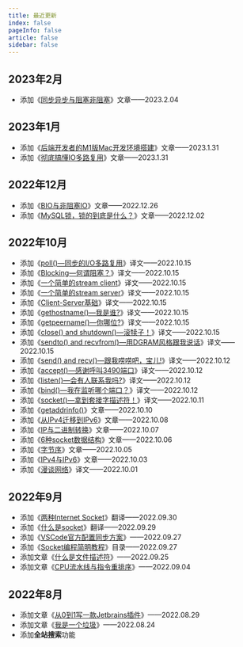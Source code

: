 ```yaml
---
title: 最近更新
index: false
pageInfo: false
article: false
sidebar: false
---
```


## 2023年2月
- 添加《[同步异步与阻塞非阻塞](/posts/storage/Redis/同步异步与阻塞非阻塞)》文章——2023.2.04

## 2023年1月
- 添加《[后端开发者的M1版Mac开发环境搭建](/posts/tools/Mac/后端开发者的M1版Mac开发环境搭建)》文章——2023.1.31
- 添加《[彻底搞懂IO多路复用](/posts/storage/Redis/彻底搞懂IO多路复用)》文章——2023.1.31


## 2022年12月
- 添加《[BIO与非阻塞IO](/posts/storage/Redis/BIO与非阻塞IO)》文章——2022.12.26
- 添加《[MySQL锁，锁的到底是什么？](/posts/storage/MySQL/MySQL锁开篇)》文章——2022.12.02


## 2022年10月

- 添加《[poll()—同步的I/O多路复用](https://www.chanmufeng.com/posts/network-programming/network-programming.html#_8-2-poll-%E2%80%94%E5%90%8C%E6%AD%A5%E7%9A%84i-o%E5%A4%9A%E8%B7%AF%E5%A4%8D%E7%94%A8)》译文——2022.10.15
- 添加《[Blocking—何谓阻塞？](https://www.chanmufeng.com/posts/network-programming/network-programming.html#_8-1-blocking%E2%80%94%E4%BD%95%E8%B0%93%E9%98%BB%E5%A1%9E)》译文——2022.10.15
- 添加《[一个简单的stream client](https://www.chanmufeng.com/posts/network-programming/network-programming.html#_7-2-%E4%B8%80%E4%B8%AA%E7%AE%80%E5%8D%95%E7%9A%84stream-client)》译文——2022.10.15
- 添加《[一个简单的stream server](https://www.chanmufeng.com/posts/network-programming/network-programming.html#_7-1-%E4%B8%80%E4%B8%AA%E7%AE%80%E5%8D%95%E7%9A%84stream-server)》译文——2022.10.15
- 添加《[Client-Server基础](https://www.chanmufeng.com/posts/network-programming/network-programming.html#_7-client-server%E5%9F%BA%E7%A1%80)》译文——2022.10.15
- 添加《[gethostname()—我是谁?](https://www.chanmufeng.com/posts/network-programming/network-programming.html#_6-11-gethostname-%E2%80%94%E6%88%91%E6%98%AF%E8%B0%81)》译文——2022.10.15
- 添加《[getpeername()—你哪位?](https://www.chanmufeng.com/posts/network-programming/network-programming.html#_6-10-getpeername-%E2%80%94%E4%BD%A0%E5%93%AA%E4%BD%8D)》译文——2022.10.15
- 添加《[close() and shutdown()—滚犊子！](https://www.chanmufeng.com/posts/network-programming/network-programming.html#_6-9-close-and-shutdown-%E2%80%94%E6%BB%9A%E7%8A%8A%E5%AD%90)》译文——2022.10.15
- 添加《[sendto() and recvfrom()—用DGRAM风格跟我说话](https://www.chanmufeng.com/posts/network-programming/network-programming.html#_6-8-sendto-and-recvfrom-%E2%80%94%E7%94%A8dgram%E9%A3%8E%E6%A0%BC%E8%B7%9F%E6%88%91%E8%AF%B4%E8%AF%9D)》译文——2022.10.15
- 添加《[send() and recv()—跟我唠唠吧，宝儿!](https://www.chanmufeng.com/posts/network-programming/network-programming.html#_6-7-send-and-recv-%E2%80%94%E8%B7%9F%E6%88%91%E5%94%A0%E5%94%A0%E5%90%A7-%E5%AE%9D%E5%84%BF)》译文——2022.10.12
- 添加《[accept()—感谢呼叫3490端口](https://www.chanmufeng.com/posts/network-programming/network-programming.html#_6-6-accept-%E2%80%94%E6%84%9F%E8%B0%A2%E5%91%BC%E5%8F%AB3490%E7%AB%AF%E5%8F%A3)》译文——2022.10.12
- 添加《[listen()—会有人联系我吗?](https://www.chanmufeng.com/posts/network-programming/network-programming.html#_6-5-listen-%E2%80%94%E4%BC%9A%E6%9C%89%E4%BA%BA%E8%81%94%E7%B3%BB%E6%88%91%E5%90%97)》译文——2022.10.12
- 添加《[bind()—我在监听哪个端口？](https://www.chanmufeng.com/posts/network-programming/network-programming.html#_6-3-bind-%E2%80%94%E6%88%91%E5%9C%A8%E7%9B%91%E5%90%AC%E5%93%AA%E4%B8%AA%E7%AB%AF%E5%8F%A3)》译文——2022.10.12
- 添加《[socket()—拿到套接字描述符！](https://www.chanmufeng.com/posts/network-programming/network-programming.html#_6-2-socket-%E2%80%94%E6%8B%BF%E5%88%B0%E5%A5%97%E6%8E%A5%E5%AD%97%E6%8F%8F%E8%BF%B0%E7%AC%A6)》译文——2022.10.11
- 添加《[getaddrinfo()](https://www.chanmufeng.com/posts/network-programming/network-programming.html#_6-1-getaddrinfo-%E2%80%94%E5%87%86%E5%A4%87%E5%BC%80%E5%A7%8B)》文章——2022.10.10
- 添加《[从IPv4迁移到IPv6](https://www.chanmufeng.com/posts/network-programming/network-programming.html#_5-%E4%BB%8Eipv4%E8%BF%81%E7%A7%BB%E5%88%B0ipv6)》文章——2022.10.08
- 添加《[IP与二进制转换](https://www.chanmufeng.com/posts/network-programming/network-programming.html#_4-4-ip%E7%9A%84%E4%BA%8C%E8%BF%9B%E5%88%B6%E8%BD%AC%E6%8D%A2)》文章——2022.10.07
- 添加《[6种socket数据结构](https://www.chanmufeng.com/posts/network-programming/network-programming.html#_4-3-socket%E7%9B%B8%E5%85%B3%E7%9A%84%E6%95%B0%E6%8D%AE%E7%BB%93%E6%9E%84)》文章——2022.10.06
- 添加《[字节序](https://www.chanmufeng.com/posts/network-programming/network-programming.html#_4-2-%E5%AD%97%E8%8A%82%E5%BA%8F)》文章——2022.10.05
- 添加《[IPv4与IPv6](https://www.chanmufeng.com/posts/network-programming/network-programming.html#_4-1-ipv4%E4%B8%8Eipv6)》文章——2022.10.03
- 添加《[漫谈网络](https://www.chanmufeng.com/posts/network-programming/network-programming.html#_3-2-%E6%BC%AB%E8%B0%88%E7%BD%91%E7%BB%9C)》译文——2022.10.01

## 2022年9月
- 添加《[两种Internet Socket](https://www.chanmufeng.com/posts/network-programming/network-programming.html#_3-1-%E4%B8%A4%E7%A7%8Dinternet-socket)》翻译——2022.09.30
- 添加《[什么是socket](https://www.chanmufeng.com/posts/network-programming/network-programming.html#_3-%E4%BB%80%E4%B9%88%E6%98%AFsocket)》翻译——2022.09.29
- 添加《[VSCode官方配置同步方案](/posts/tools/VSCode/如何同步配置.md)》——2022.09.27
- 添加《[Socket编程简明教程](/posts/network-programming)》目录——2022.09.27
- 添加文章《[什么是文件描述符](/posts/os/什么是文件描述符.md)》——2022.09.25
- 添加文章《[CPU流水线与指令重排序](/posts/concurrency/CPU流水线与指令重排序.md)》——2022.09.04


## 2022年8月
- 添加文章《[从0到1写一款Jetbrains插件](/posts/tools/IDEA/从0到1编写一款插件.md)》——2022.08.29
- 添加文章《[我是一个垃圾](/posts/JVM/我是一个垃圾.md)》——2022.08.24
- 添加**全站搜索**功能

